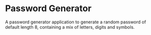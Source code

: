 # Password Generator

A password generator application to generate a random password of default length 8, containing a mix of letters, digits and symbols.
